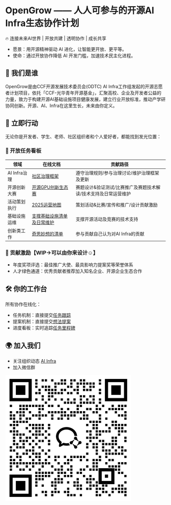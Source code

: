 # OpenGrow —— 人人可参与的开源AI Infra生态协作计划

🔥 连接未来AI世界 | 开放共建 | 透明协作 | 成长共享

- 愿景：用开源精神驱动 AI 进化，让智能更开放、更平等。
- 使命：通过开放协作降低 AI 开发门槛，加速技术民主化进程。

## 🚀 我们是谁

OpenGrow是由CCF开源发展技术委员会(ODTC) AI Infra工作组发起的开源志愿者计划项目，依托「CCF-光华青年开源基金」，汇聚高校、企业及开发者公益的力量，致力于构建开源AI基础设施项目健康发展，建立行业开放标准，推动产学研协同创新。开源、AI、Infra在这里生长，未来由你定义。

## 🌟 立即行动

无论你是开发者、学生、老师、社区组织者和个人爱好者，都能找到发光位置：

### 📌 开放任务看板

| 领域        | 在线文档             | 贡献路径                          |
|----------- |-------------------- |--------------------------------- |
| AI Infra治理 | [社区治理框架](#) |遵守治理规则/参与治理讨论/维护治理框架及更新 |
| 开源创新大赛 | [开源GPU创新生态赛](./cp/README.md) |赛题设计&验证测试/比赛推广及赛题技术解读/技术支持及日常运营维护 |
| 活动策划执行  | [2025运营地图](#)   |策划活动&比赛/宣传和推广/设计贡献激励   |
| 基础设施运维   | [支撑基础设施清单及日常维护](#) |支撑开源活动及竞赛的技术支持 |
| 创新类工作 | [奇思妙想的清单](#)  | 参与贡献自己认为对AI Infra的贡献        |

### 🎁 贡献激励【WIP->可以由你来设计☺】

- 年度奖项评选：最佳推广大使、最具影响力提案奖等荣誉体系
- 人才绿色通道：优秀贡献者推荐加入知名企业、开源企业生态合作

## 🛠 你的工作台  

所有协作在线化：
- 任务机制：直接提交[任务跟踪](https://gitee.com/ccf-ai-infra/opengrow/issues/new?template=bug.yml)
- 提案机制：直接提交[想法提案](https://gitee.com/ccf-ai-infra/opengrow/issues/new?template=feature.yml)
- 进度看板：实时追踪[任务里程碑](https://gitee.com/ccf-ai-infra/opengrow/issues)

## 🌍 加入我们

- 关注组织动态 [AI Infra](https://gitee.com/ccf-ai-infra)
- 加入微信群
<img src="./images/join_in.png">